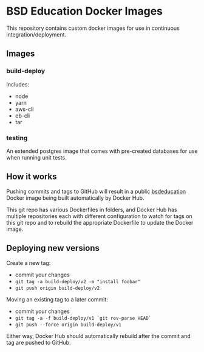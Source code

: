 # BSD Education Docker Images

This repository contains custom docker images for use in continuous integration/deployment.

## Images

### build-deploy

Includes:
* node
* yarn
* aws-cli
* eb-cli
* tar

### testing

An extended postgres image that comes with pre-created databases for use when running unit tests.

## How it works

Pushing commits and tags to GitHub will result in a public [bsdeducation](https://hub.docker.com/u/bsdeducation) Docker image being built automatically by Docker Hub.

This git repo has various Dockerfiles in folders, and Docker Hub has multiple repositories each with different configuration to watch for tags on this git repo and to rebuild the appropriate Dockerfile to update the Docker image.

## Deploying new versions

Create a new tag:
* commit your changes
* `git tag -a build-deploy/v2 -m "install foobar"`
* `git push origin build-deploy/v2`

Moving an existing tag to a later commit:
* commit your changes
* ``git tag -a -f build-deploy/v1 `git rev-parse HEAD` ``
* `git push --force origin build-deploy/v1`

Either way, Docker Hub should automatically rebuild after the commit and tag are pushed to GitHub.